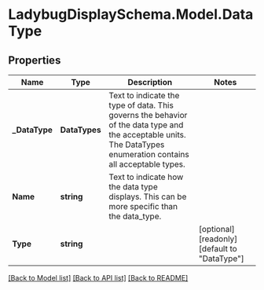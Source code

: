 
# LadybugDisplaySchema.Model.DataType

## Properties

Name | Type | Description | Notes
------------ | ------------- | ------------- | -------------
**_DataType** | **DataTypes** | Text to indicate the type of data. This governs the behavior of the data type and the acceptable units. The DataTypes enumeration contains all acceptable types. | 
**Name** | **string** | Text to indicate how the data type displays. This can be more specific than the data_type. | 
**Type** | **string** |  | [optional] [readonly] [default to "DataType"]

[[Back to Model list]](../README.md#documentation-for-models)
[[Back to API list]](../README.md#documentation-for-api-endpoints)
[[Back to README]](../README.md)

